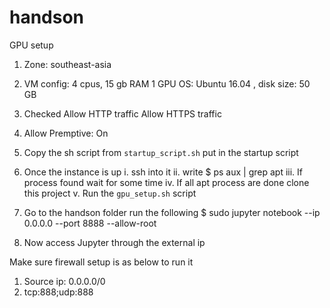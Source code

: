 # handson

GPU setup
1. Zone: southeast-asia
2. VM config:
  4 cpus, 15 gb RAM
  1 GPU
  OS: Ubuntu 16.04 , disk size: 50 GB
3. Checked
  Allow HTTP traffic
  Allow HTTPS traffic
4. Allow Premptive: On

6. Copy the sh script from ```startup_script.sh``` put in the startup script

7. Once the instance is up
  i. ssh into it
  ii. write $ ps aux | grep apt
  iii. If process found wait for some time 
  iv. If all apt process are done clone this project
  v. Run the ```gpu_setup.sh``` script
  
 8. Go to the handson folder run the following
   $ sudo jupyter notebook --ip 0.0.0.0 --port 8888 --allow-root
 
 9. Now access Jupyter through the external ip
 
Make sure firewall setup is as below to run it
1. Source ip: 0.0.0.0/0
2. tcp:888;udp:888
